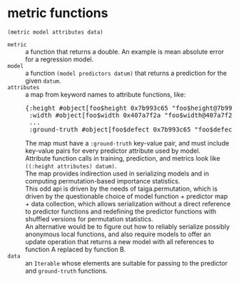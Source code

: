 # metric functions

<code>(metric model attributes data)</code>

<dl>
<dt><code>metric</code></dt> 
<dd>a function that returns a double. An example is mean absolute error for a 
regression model.
</dd>

<dt><code>model</code></dt> 
<dd>a function <code>(model predictors datum)</code> that returns a prediction
for the given <code>datum</code>.

<dt><code>attributes</code></dt>
<dd>a map from keyword names to attribute functions, like:<br>
<pre>
{:height #object[foo$height 0x7b993c65 "foo$height@7b993c65"] 
 :width #object[foo$width 0x407a7f2a "foo$width@407a7f2a"] 
 ...
 :ground-truth #object[foo$defect 0x7b993c65 "foo$defect@7b993c65"]}
</pre> 
The map must have a <code>:ground-truth</code> key-value pair,
and must include key-value pairs for every predictor attribute used by
model.
<br>
Attribute function calls in training, prediction, and metrics look like 
<code>((:height attributes) datum)</code>.
<br>
The map provides indirection used in serializing models and in computing 
permutation-based importance statistics.
<br>
This odd api is driven by the needs of taiga.permutation, which is driven by
the questionable choice of model function + predictor map + data collection,
which allows serialization without a direct reference to predictor functions
and redefining the predictor functions with shuffled versions for permutation
statistics. 
<br>
An alternative would be to figure out how to reliably serialize 
possibly anonymous local functions, and also require models to offer an
update operation that returns a new model with all references to function A
replaced by function B.
</dd>

<dt><code>data</code></dt>
<dd>an <code>Iterable</code> whose elements are suitable for passing to the predictor and 
<code>ground-truth</code> functions.
</dd>
</dl>